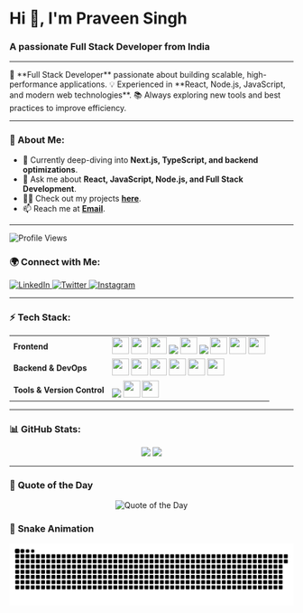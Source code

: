 <h1 align="left">Hi 👋, I'm Praveen Singh</h1>
<h3 align="left">A passionate Full Stack Developer from India</h3>
<hr>
🚀 **Full Stack Developer** passionate about building scalable, high-performance applications.  
💡 Experienced in **React, Node.js, JavaScript, and modern web technologies**.  
📚 Always exploring new tools and best practices to improve efficiency.

---

### 📌 About Me:

- 🌱 Currently deep-diving into **Next.js, TypeScript, and backend optimizations**.
- 💬 Ask me about **React, JavaScript, Node.js, and Full Stack Development**.
- 👨‍💻 Check out my projects **[here](https://github.com/Praveenskg?tab=repositories)**.
- 📫 Reach me at **[Email](mailto:Praveencdg@gmail.com)**.

---

<p align="left">
  <img src="https://komarev.com/ghpvc/?username=praveenskg&label=Profile%20views&color=0e75b6&style=flat" alt="Profile Views" />
</p>

### 🌍 Connect with Me:

<div align="left">
  <a href="https://www.linkedin.com/in/praveen-singh-ald" target="_blank">
    <img src="https://raw.githubusercontent.com/maurodesouza/profile-readme-generator/master/src/assets/icons/social/linkedin/default.svg" width="40" height="30" alt="LinkedIn"/>
  </a>
  <a href="https://x.com/Its_Praveen_S" target="_blank">
    <img src="https://raw.githubusercontent.com/maurodesouza/profile-readme-generator/master/src/assets/icons/social/twitter/default.svg" width="40" height="30" alt="Twitter"/>
  </a>
  <a href="https://www.instagram.com/o_its_praveen/" target="_blank">
    <img src="https://raw.githubusercontent.com/maurodesouza/profile-readme-generator/master/src/assets/icons/social/instagram/default.svg" width="40" height="30" alt="Instagram"/>
  </a>
</div>

---

### ⚡ Tech Stack:

<div align="center">
  <table>
    <tr>
      <td><strong>Frontend</strong></td>
      <td>
        <img src="https://cdn.jsdelivr.net/gh/devicons/devicon/icons/html5/html5-original.svg" width="30" height="30"/>
        <img src="https://cdn.jsdelivr.net/gh/devicons/devicon/icons/css3/css3-original.svg" width="30" height="30"/>
        <img src="https://cdn.jsdelivr.net/gh/devicons/devicon/icons/javascript/javascript-original.svg" width="30" height="30"/>
        <img src="https://skillicons.dev/icons?i=ts" height="30"/>
        <img src="https://cdn.jsdelivr.net/gh/devicons/devicon/icons/react/react-original.svg" width="30" height="30"/>
        <img src="https://skillicons.dev/icons?i=materialui" height="30"/>
        <img src="https://cdn.jsdelivr.net/gh/devicons/devicon/icons/nextjs/nextjs-original.svg" width="30" height="30"/>
        <img src="https://cdn.jsdelivr.net/gh/devicons/devicon/icons/bootstrap/bootstrap-original.svg" width="30" height="30"/>
        <img src="https://cdn.jsdelivr.net/gh/devicons/devicon/icons/tailwindcss/tailwindcss-original.svg" width="30" height="30"/>
      </td>
    </tr>
    <tr>
      <td><strong>Backend & DevOps</strong></td>
      <td>
        <img src="https://cdn.jsdelivr.net/gh/devicons/devicon/icons/nodejs/nodejs-original.svg" width="30" height="30"/>
        <img src="https://cdn.jsdelivr.net/gh/devicons/devicon/icons/express/express-original.svg" width="30" height="30"/>
        <img src="https://cdn.jsdelivr.net/gh/devicons/devicon/icons/mongodb/mongodb-original.svg" width="30" height="30"/>
        <img src="https://cdn.jsdelivr.net/gh/devicons/devicon/icons/mysql/mysql-original.svg" width="30" height="30"/>
        <img src="https://cdn.jsdelivr.net/gh/devicons/devicon/icons/postgresql/postgresql-original.svg" width="30" height="30"/>
        <img src="https://cdn.jsdelivr.net/gh/devicons/devicon/icons/docker/docker-original.svg" width="30" height="30"/>
      </td>
    </tr>
    <tr>
      <td><strong>Tools & Version Control</strong></td>
      <td>
        <img src="https://skillicons.dev/icons?i=git" height="30"/>
        <img src="https://skillicons.dev/icons?i=github" width="30" height="30"/>
        <img src="https://cdn.jsdelivr.net/gh/devicons/devicon/icons/vscode/vscode-original.svg" width="30" height="30"/>
      </td>
    </tr>
  </table>
</div>

---

### 📊 GitHub Stats:

<div align="center">
  <img src="https://github-readme-stats.vercel.app/api?username=praveenskg&show_icons=true&theme=dracula&hide_border=false&include_all_commits=true&count_private=true" height="180"/>
  <img src="https://github-readme-stats.vercel.app/api/top-langs?username=praveenskg&layout=compact&theme=dracula&hide_border=false" height="180"/>
</div>

---

### 🎨 **Quote of the Day**

<p align="center">
  <img src="https://quotes-github-readme.vercel.app/api?type=horizontal&theme=dark&border=true" alt="Quote of the Day" />
</p>

### 🐍 **Snake Animation**

<p align="center">
  <img src="https://raw.githubusercontent.com/Praveenskg/Praveenskg/output/snake.svg" alt="Snake animation" />
</p>
